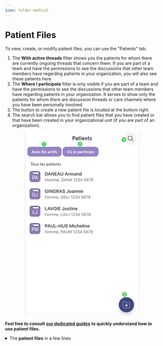 ```yaml
---
icon: folder-medical
---
```


# Patient Files

To view, create, or modify patient files, you can use the "Patients" tab.

1. The **With active threads** filter shows you the patients for whom there are currently ongoing threads that concern them. If you are part of a team and have the permissions to see the discussions that other team members have regarding patients in your organization, you will also see these patients here.
2. The **Where I participate** filter is only visible if you are part of a team and have the permissions to see the discussions that other team members have regarding patients in your organization. It serves to show only the patients for whom there are discussion threads or care channels where you have been personally involved.
3. The button to create a new patient file is located at the bottom right.
4. The search bar allows you to find patient files that you have created or that have been created in your organizational unit (if you are part of an organization).

<div align="center"><figure><img src="../.gitbook/assets/Creer une nouvelle fiche patient - Step4.jpeg" alt="" width="375"><figcaption></figcaption></figure></div>

**Feel free to consult** [**our dedicated guides**](https://support.braver.net/guides/for-healthcare-workers/patient-files) **to quickly understand how to use patient files.**

<details>

<summary>The <strong>patient files</strong> in a few lines</summary>

* Patient files allow identifying the patients about whom you collaborate. All clinical discussion threads about this patient will be recorded in this location.
* Each independent professional or organization can create patient files and collaborate with other stakeholders using these files as anchors.
* These files collect all exchanged information as well as the consents obtained from patients to carry out these exchanges within secure channels.
* To preserve confidentiality, the patient files held by professionals or organizations are not themselves shared during collaboration with other stakeholders. However, nominative information is indeed shared to simplify the process. Each person has their own file and thus their own perspective of the patient's information, to the extent of what they can access.
* The patient files of an organization can be aligned and/or synchronized with a centralized patient index to ensure continuity of information and proper referencing.

</details>